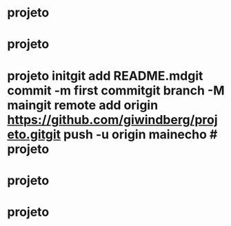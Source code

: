 # projeto
# projeto
# projeto initgit add README.mdgit commit -m first commitgit branch -M maingit remote add origin https://github.com/giwindberg/projeto.gitgit push -u origin mainecho # projeto
# projeto
# projeto
